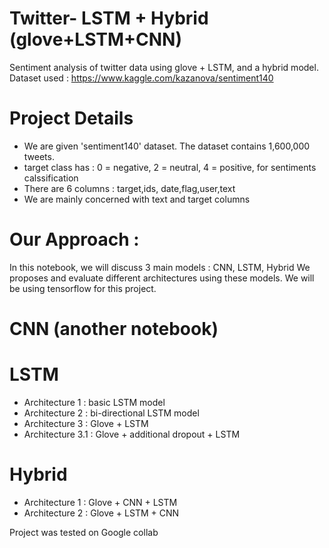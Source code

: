 # Twitter- LSTM + Hybrid (glove+LSTM+CNN)
Sentiment analysis of twitter data using glove + LSTM, and a hybrid model. 
Dataset used : https://www.kaggle.com/kazanova/sentiment140

# Project Details
- We are given 'sentiment140' dataset. The dataset contains 1,600,000 tweets.
- target class has : 0 = negative, 2 = neutral, 4 = positive, for sentiments calssification
- There are 6 columns : target,ids, date,flag,user,text
- We are mainly concerned with text and target columns

# Our Approach :
In this notebook, we will discuss 3 main models : CNN, LSTM, Hybrid We proposes and evaluate different architectures using these models. We will be using tensorflow for this project.

# CNN (another notebook)
# LSTM
- Architecture 1 : basic LSTM model
- Architecture 2 : bi-directional LSTM model
- Architecture 3 : Glove + LSTM
- Architecture 3.1 : Glove + additional dropout + LSTM

# Hybrid
- Architecture 1 : Glove + CNN + LSTM
- Architecture 2 : Glove + LSTM + CNN

Project was tested on Google collab
